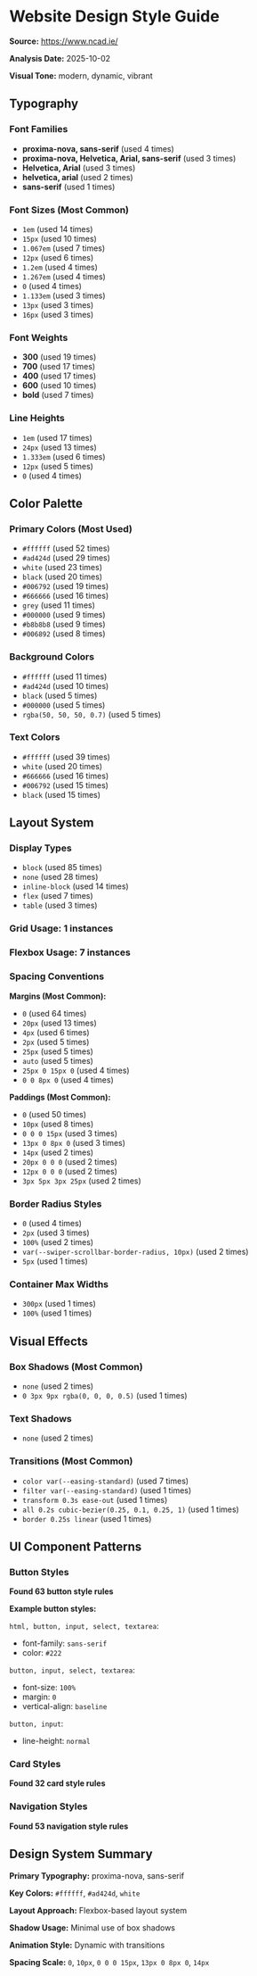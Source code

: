 # Website Design Style Guide

**Source:** https://www.ncad.ie/

**Analysis Date:** 2025-10-02

**Visual Tone:** modern, dynamic, vibrant


##  Typography

### Font Families
- **proxima-nova, sans-serif** (used 4 times)
- **proxima-nova, Helvetica, Arial, sans-serif** (used 3 times)
- **Helvetica, Arial** (used 3 times)
- **helvetica, arial** (used 2 times)
- **sans-serif** (used 1 times)

### Font Sizes (Most Common)
- `1em` (used 14 times)
- `15px` (used 10 times)
- `1.067em` (used 7 times)
- `12px` (used 6 times)
- `1.2em` (used 4 times)
- `1.267em` (used 4 times)
- `0` (used 4 times)
- `1.133em` (used 3 times)
- `13px` (used 3 times)
- `16px` (used 3 times)

### Font Weights
- **300** (used 19 times)
- **700** (used 17 times)
- **400** (used 17 times)
- **600** (used 10 times)
- **bold** (used 7 times)

### Line Heights
- `1em` (used 17 times)
- `24px` (used 13 times)
- `1.333em` (used 6 times)
- `12px` (used 5 times)
- `0` (used 4 times)


##  Color Palette

### Primary Colors (Most Used)
- `#ffffff` (used 52 times)
- `#ad424d` (used 29 times)
- `white` (used 23 times)
- `black` (used 20 times)
- `#006792` (used 19 times)
- `#666666` (used 16 times)
- `grey` (used 11 times)
- `#000000` (used 9 times)
- `#b8b8b8` (used 9 times)
- `#006892` (used 8 times)

### Background Colors
- `#ffffff` (used 11 times)
- `#ad424d` (used 10 times)
- `black` (used 5 times)
- `#000000` (used 5 times)
- `rgba(50, 50, 50, 0.7)` (used 5 times)

### Text Colors
- `#ffffff` (used 39 times)
- `white` (used 20 times)
- `#666666` (used 16 times)
- `#006792` (used 15 times)
- `black` (used 15 times)


##  Layout System

### Display Types
- `block` (used 85 times)
- `none` (used 28 times)
- `inline-block` (used 14 times)
- `flex` (used 7 times)
- `table` (used 3 times)

### Grid Usage: 1 instances
### Flexbox Usage: 7 instances

### Spacing Conventions

**Margins (Most Common):**
- `0` (used 64 times)
- `20px` (used 13 times)
- `4px` (used 6 times)
- `2px` (used 5 times)
- `25px` (used 5 times)
- `auto` (used 5 times)
- `25px 0 15px 0` (used 4 times)
- `0 0 8px 0` (used 4 times)

**Paddings (Most Common):**
- `0` (used 50 times)
- `10px` (used 8 times)
- `0 0 0 15px` (used 3 times)
- `13px 0 8px 0` (used 3 times)
- `14px` (used 2 times)
- `20px 0 0 0` (used 2 times)
- `12px 0 0 0` (used 2 times)
- `3px 5px 3px 25px` (used 2 times)

### Border Radius Styles
- `0` (used 4 times)
- `2px` (used 3 times)
- `100%` (used 2 times)
- `var(--swiper-scrollbar-border-radius, 10px)` (used 2 times)
- `5px` (used 1 times)

### Container Max Widths
- `300px` (used 1 times)
- `100%` (used 1 times)


##  Visual Effects

### Box Shadows (Most Common)
- `none` (used 2 times)
- `0 3px 9px rgba(0, 0, 0, 0.5)` (used 1 times)

### Text Shadows
- `none` (used 2 times)

### Transitions (Most Common)
- `color var(--easing-standard)` (used 7 times)
- `filter var(--easing-standard)` (used 1 times)
- `transform 0.3s ease-out` (used 1 times)
- `all 0.2s cubic-bezier(0.25, 0.1, 0.25, 1)` (used 1 times)
- `border 0.25s linear` (used 1 times)


##  UI Component Patterns

### Button Styles
**Found 63 button style rules**

**Example button styles:**

`html, button, input, select, textarea`:
  - font-family: `sans-serif`
  - color: `#222`

`button, input, select, textarea`:
  - font-size: `100%`
  - margin: `0`
  - vertical-align: `baseline`

`button, input`:
  - line-height: `normal`

### Card Styles
**Found 32 card style rules**

### Navigation Styles
**Found 53 navigation style rules**


##  Design System Summary

**Primary Typography:** proxima-nova, sans-serif

**Key Colors:** `#ffffff`, `#ad424d`, `white`

**Layout Approach:** Flexbox-based layout system

**Shadow Usage:** Minimal use of box shadows

**Animation Style:** Dynamic with transitions

**Spacing Scale:** `0`, `10px`, `0 0 0 15px`, `13px 0 8px 0`, `14px`